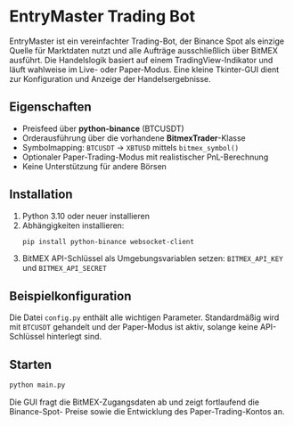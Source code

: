 # EntryMaster Trading Bot

EntryMaster ist ein vereinfachter Trading-Bot, der Binance Spot als einzige Quelle
für Marktdaten nutzt und alle Aufträge ausschließlich über BitMEX ausführt. Die
Handelslogik basiert auf einem TradingView-Indikator und läuft wahlweise im Live-
 oder Paper-Modus. Eine kleine Tkinter-GUI dient zur Konfiguration und Anzeige der
Handelsergebnisse.

## Eigenschaften
* Preisfeed über **python-binance** (BTCUSDT)
* Orderausführung über die vorhandene **BitmexTrader**-Klasse
* Symbolmapping: `BTCUSDT` → `XBTUSD` mittels `bitmex_symbol()`
* Optionaler Paper-Trading-Modus mit realistischer PnL-Berechnung
* Keine Unterstützung für andere Börsen

## Installation
1. Python 3.10 oder neuer installieren
2. Abhängigkeiten installieren:
   ```bash
   pip install python-binance websocket-client
   ```
3. BitMEX API-Schlüssel als Umgebungsvariablen setzen:
   `BITMEX_API_KEY` und `BITMEX_API_SECRET`

## Beispielkonfiguration
Die Datei `config.py` enthält alle wichtigen Parameter. Standardmäßig wird mit
`BTCUSDT` gehandelt und der Paper-Modus ist aktiv, solange keine API-Schlüssel
hinterlegt sind.

## Starten
```bash
python main.py
```
Die GUI fragt die BitMEX-Zugangsdaten ab und zeigt fortlaufend die Binance-Spot-
Preise sowie die Entwicklung des Paper-Trading-Kontos an.

